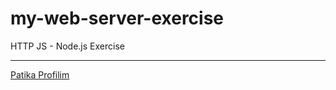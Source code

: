 # my-web-server-exercise

HTTP JS - Node.js Exercise

---

[Patika Profilim](https://app.patika.dev/alpk)
